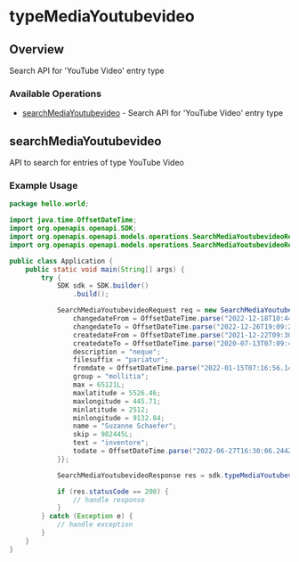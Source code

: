 # typeMediaYoutubevideo

## Overview

Search API for 'YouTube Video' entry type

### Available Operations

* [searchMediaYoutubevideo](#searchmediayoutubevideo) - Search API for 'YouTube Video' entry type

## searchMediaYoutubevideo

API to search for entries of type YouTube Video

### Example Usage

```java
package hello.world;

import java.time.OffsetDateTime;
import org.openapis.openapi.SDK;
import org.openapis.openapi.models.operations.SearchMediaYoutubevideoRequest;
import org.openapis.openapi.models.operations.SearchMediaYoutubevideoResponse;

public class Application {
    public static void main(String[] args) {
        try {
            SDK sdk = SDK.builder()
                .build();

            SearchMediaYoutubevideoRequest req = new SearchMediaYoutubevideoRequest() {{
                changedateFrom = OffsetDateTime.parse("2022-12-18T10:44:39.786Z");
                changedateTo = OffsetDateTime.parse("2022-12-26T19:09:23.398Z");
                createdateFrom = OffsetDateTime.parse("2021-12-22T09:30:36.023Z");
                createdateTo = OffsetDateTime.parse("2020-07-13T07:09:47.394Z");
                description = "neque";
                filesuffix = "pariatur";
                fromdate = OffsetDateTime.parse("2022-01-15T07:16:56.146Z");
                group = "mollitia";
                max = 65121L;
                maxlatitude = 5526.46;
                maxlongitude = 445.71;
                minlatitude = 2512;
                minlongitude = 9132.84;
                name = "Suzanne Schaefer";
                skip = 982445L;
                text = "inventore";
                todate = OffsetDateTime.parse("2022-06-27T16:30:06.244Z");
            }};            

            SearchMediaYoutubevideoResponse res = sdk.typeMediaYoutubevideo.searchMediaYoutubevideo(req);

            if (res.statusCode == 200) {
                // handle response
            }
        } catch (Exception e) {
            // handle exception
        }
    }
}
```

